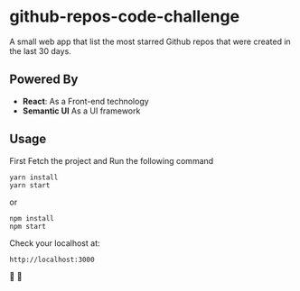 # github-repos-code-challenge

A small web app that list the most starred Github repos that were created in the last 30 days. 

## Powered By

* **React**: As a Front-end technology 
* **Semantic UI** As a UI framework

## Usage

First Fetch the project and Run the following command

```
yarn install
yarn start
```

or

```
npm install
npm start
```

Check your localhost at: 

```
http://localhost:3000
```

🎉 🥳

